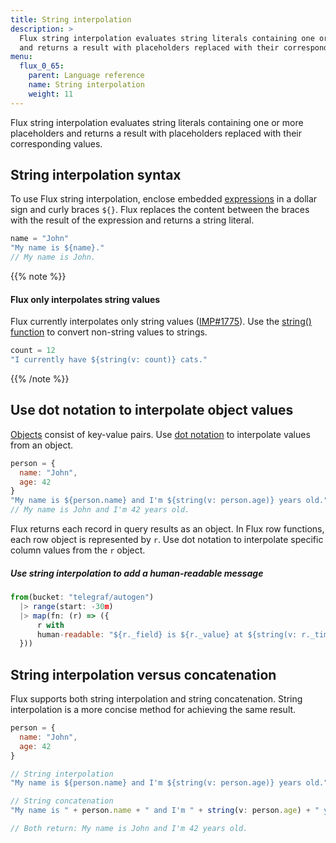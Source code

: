 ```yaml
---
title: String interpolation
description: >
  Flux string interpolation evaluates string literals containing one or more placeholders
  and returns a result with placeholders replaced with their corresponding values.
menu:
  flux_0_65:
    parent: Language reference
    name: String interpolation
    weight: 11
---
```


Flux string interpolation evaluates string literals containing one or more placeholders
and returns a result with placeholders replaced with their corresponding values.

## String interpolation syntax
To use Flux string interpolation, enclose embedded [expressions](/flux/v0.65/language/expressions/)
in a dollar sign and curly braces `${}`.
Flux replaces the content between the braces with the result of the expression and
returns a string literal.

```js
name = "John"
"My name is ${name}."
// My name is John.
```

{{% note %}}
#### Flux only interpolates string values
Flux currently interpolates only string values ([IMP#1775](https://github.com/influxdata/flux/issues/1775)).
Use the [string() function](/flux/v0.65/stdlib/built-in/transformations/type-conversions/string/)
to convert non-string values to strings.

```js
count = 12
"I currently have ${string(v: count)} cats."
```
{{% /note %}}


## Use dot notation to interpolate object values
[Objects](/flux/v0.65/language/expressions/#object-literals) consist of key-value pairs.
Use [dot notation](/flux/v0.65/language/expressions/#member-expressions)
to interpolate values from an object.

```js
person = {
  name: "John",
  age: 42
}
"My name is ${person.name} and I'm ${string(v: person.age)} years old."
// My name is John and I'm 42 years old.
```

Flux returns each record in query results as an object.
In Flux row functions, each row object is represented by `r`.
Use dot notation to interpolate specific column values from the `r` object.

##### Use string interpolation to add a human-readable message
```js
from(bucket: "telegraf/autogen")
  |> range(start: -30m)
  |> map(fn: (r) => ({
      r with
      human-readable: "${r._field} is ${r._value} at ${string(v: r._time)}."
  }))
```

## String interpolation versus concatenation
Flux supports both string interpolation and string concatenation.
String interpolation is a more concise method for achieving the same result.

```js
person = {
  name: "John",
  age: 42
}

// String interpolation
"My name is ${person.name} and I'm ${string(v: person.age)} years old."

// String concatenation
"My name is " + person.name + " and I'm " + string(v: person.age) + " years old."

// Both return: My name is John and I'm 42 years old.
```
